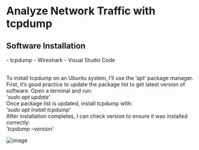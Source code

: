 <h1>Analyze Network Traffic with tcpdump</h1>

<h2>Software Installation</h2>
- tcpdump
- Wireshark
- Visual Studio Code
<br/><br/>

To install tcpdump on an Ubuntu system, I’ll use the ‘apt’ package manager. First, it’s good practice to update the package list to get latest version of software. Open a terminal and run: 
<br/>
*'sudo apt update'*
<br/>
Once package list is updated, install tcpdump with:
<br/>
*'sudo apt install tcpdump'*
<br/>
After installation completes, I can check version to ensure it was installed correctly:
<br/>
*'tcpdump –version'*

<img src="" alt="image"/>
